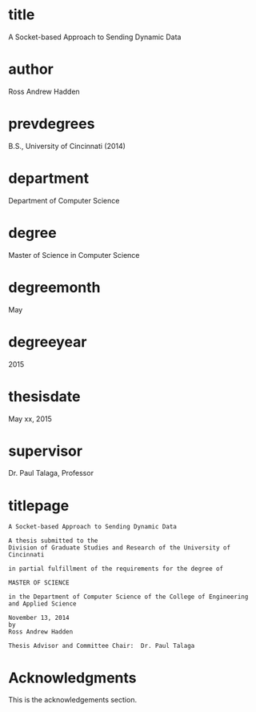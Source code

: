 # title
A Socket-based Approach to Sending Dynamic Data

# author
Ross Andrew Hadden

# prevdegrees
B.S., University of Cincinnati (2014)

# department
Department of Computer Science

# degree
Master of Science in Computer Science

# degreemonth
May

# degreeyear
2015

# thesisdate
May xx, 2015

# supervisor
Dr. Paul Talaga, Professor

# titlepage
	A Socket-based Approach to Sending Dynamic Data

	A thesis submitted to the
	Division of Graduate Studies and Research of the University of Cincinnati

	in partial fulfillment of the requirements for the degree of
	
	MASTER OF SCIENCE
	
	in the Department of Computer Science of the College of Engineering and Applied Science

	November 13, 2014
	by
	Ross Andrew Hadden

	Thesis Advisor and Committee Chair:  Dr. Paul Talaga

# Acknowledgments
This is the acknowledgements section.

